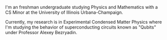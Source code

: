 I'm an freshman undergraduate studying Physics and Mathematics with a CS Minor at the University of Illinois Urbana-Champaign. 

Currently, my research is in Experimental Condensed Matter Physics where I'm studying the behavior of superconducting circuits known as "Qubits" under Professor Alexey Bezryadin. 

